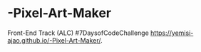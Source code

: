 # -Pixel-Art-Maker
Front-End Track  (ALC) #7DaysofCodeChallenge
https://yemisi-ajao.github.io/-Pixel-Art-Maker/.
